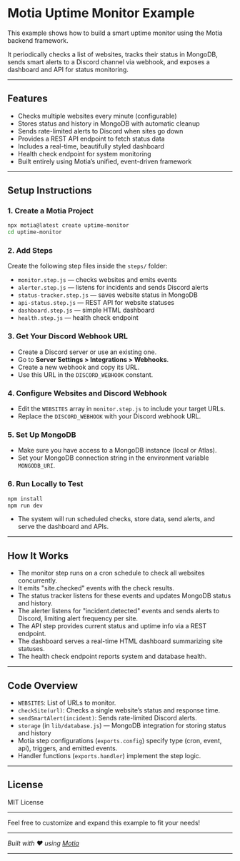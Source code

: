 # Motia Uptime Monitor Example

This example shows how to build a smart uptime monitor using the Motia backend framework.

It periodically checks a list of websites, tracks their status in MongoDB, sends smart alerts to a Discord channel via webhook, and exposes a dashboard and API for status monitoring.

---

## Features

- Checks multiple websites every minute (configurable)
- Stores status and history in MongoDB with automatic cleanup
- Sends rate-limited alerts to Discord when sites go down
- Provides a REST API endpoint to fetch status data
- Includes a real-time, beautifully styled dashboard
- Health check endpoint for system monitoring
- Built entirely using Motia’s unified, event-driven framework

---

## Setup Instructions

### 1. Create a Motia Project

```bash
npx motia@latest create uptime-monitor
cd uptime-monitor
```

### 2. Add Steps

Create the following step files inside the `steps/` folder:

- `monitor.step.js` — checks websites and emits events
- `alerter.step.js` — listens for incidents and sends Discord alerts
- `status-tracker.step.js` — saves website status in MongoDB
- `api-status.step.js` — REST API for website statuses
- `dashboard.step.js` — simple HTML dashboard
- `health.step.js` — health check endpoint

### 3. Get Your Discord Webhook URL

- Create a Discord server or use an existing one.
- Go to **Server Settings > Integrations > Webhooks**.
- Create a new webhook and copy its URL.
- Use this URL in the `DISCORD_WEBHOOK` constant.

### 4. Configure Websites and Discord Webhook

- Edit the `WEBSITES` array in `monitor.step.js` to include your target URLs.
- Replace the `DISCORD_WEBHOOK` with your Discord webhook URL.

### 5. Set Up MongoDB

- Make sure you have access to a MongoDB instance (local or Atlas).
- Set your MongoDB connection string in the environment variable `MONGODB_URI`.

### 6. Run Locally to Test

```bash
npm install
npm run dev
```

- The system will run scheduled checks, store data, send alerts, and serve the dashboard and APIs.

---

## How It Works

- The monitor step runs on a cron schedule to check all websites concurrently.
- It emits "site.checked" events with the check results.
- The status tracker listens for these events and updates MongoDB status and history.
- The alerter listens for "incident.detected" events and sends alerts to Discord, limiting alert frequency per site.
- The API step provides current status and uptime info via a REST endpoint.
- The dashboard serves a real-time HTML dashboard summarizing site statuses.
- The health check endpoint reports system and database health.

---

## Code Overview

- `WEBSITES`: List of URLs to monitor.
- `checkSite(url)`: Checks a single website’s status and response time.
- `sendSmartAlert(incident)`: Sends rate-limited Discord alerts.
- `storage` (in `lib/database.js`) — MongoDB integration for storing status and history
- Motia step configurations (`exports.config`) specify type (cron, event, api), triggers, and emitted events.
- Handler functions (`exports.handler`) implement the step logic.

---

## License

MIT License

---

Feel free to customize and expand this example to fit your needs!

---

*Built with ❤️ using [Motia](https://motia.dev)*

---
